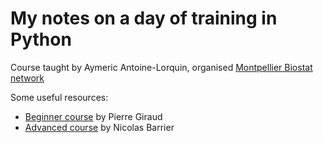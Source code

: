 # My notes on a day of training in Python

Course taught by Aymeric Antoine-Lorquin, organised [Montpellier Biostat network](https://groupes.renater.fr/wiki/montpellier-biostat/index)

Some useful resources:
* [Beginner course](https://www.pierre-giraud.com/python-apprendre-programmer-cours/introduction/) by Pierre Giraud
* [Advanced course](https://github.com/umr-marbec/python-training) by Nicolas Barrier

